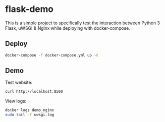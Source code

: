 # flask-demo

This is a simple project to specifically test the interaction between Python 3 Flask, uWSGI & Nginx while deploying with docker-compose.

## Deploy

```bash
docker-compose -f docker-compose.yml up -d
```

## Demo

Test website:

```bash
curl http://localhost:8500
```

View logs:

```bash
docker logs demo_nginx
sudo tail -f uwsgi.log 
```
